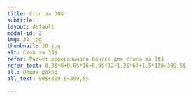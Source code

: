 ```yaml
---
title: Стол за 30$
subtitle:
layout: default
modal-id: 2
img: 30.jpg
thumbnail: 30.jpg
alt: Стол за 30$
refer: Расчет реферального бонуса для стола за 30$
refer_text: 0,3$*8+0,6$*16+0,9$*32+1,2$*64+1,5*128=309,6$
all: Общий доход
all_text: 90$+309,6=399,6$

---
```

